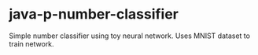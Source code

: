 # java-p-number-classifier
Simple number classifier using toy neural network. Uses MNIST dataset to train network.
